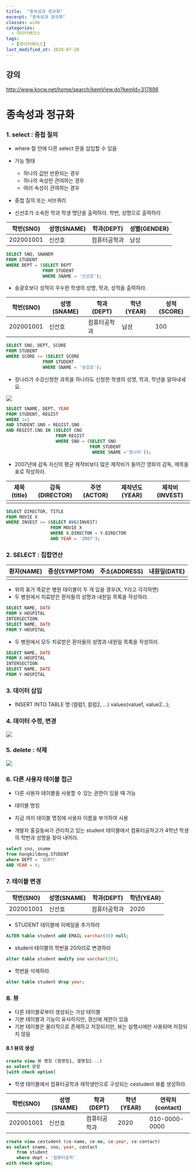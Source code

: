 ```yaml
---
title:  "종속성과 정규화"
excerpt: "종속성과 정규화"
classes: wide
categories:
  - 데이터베이스
tags:
  - [데이터베이스]
last_modified_at: 2020-07-20
---
```




## 강의

http://www.kocw.net/home/search/kemView.do?kemId=317898



# 종속성과 정규화



### 1. select : 중첩 질의

* where 절 안에 다른 select 문을 삽입할 수 있음
* 가능 형태
  * 하나의 값만 반환되는 경우
  * 하나의 속성만 관여하는 경우
  * 여러 속성이 관여하는 경우
* 중첩 질의 또는 서브쿼리

* 신선호가 소속한 학과 학생 명단을 출력하라. 학번, 성명으로 출력하라

| 학번(SNO) | 성명(SNAME) | 학과(DEPT)   | 성별(GENDER) |
| --------- | ----------- | ------------ | ------------ |
| 202001001 | 신선호      | 컴퓨터공학과 | 남성         |

```sql
SELECT SNO, SNANEM 
FROM STUDENT
WHERE DEPT = (SELECT DEPT
              FROM STUDENT
              WHERE SNAME = '신선호');
```

* 송광호보다 성적이 우수한 학생의 성명, 학과, 성적을 출력하라.

| 학번(SNO) | 성명(SNAME) | 학과(DEPT)   | 학년(YEAR) | 성적(SCORE) |
| --------- | ----------- | ------------ | ---------- | ----------- |
| 202001001 | 신선호      | 컴퓨터공학과 | 남성       | 100         |

```sql
SELECT SNO, DEPT, SCORE 
FROM STUDENT
WHERE SCORE >= (SELECT SCORE
              FROM STUDENT
              WHERE SNAME = '송강호');
```

* 장나라가 수강신청한 과목을 하나라도 신청한 학생의 성명, 학과, 학년을 알아내세요.

![]({{site.url}}/assets/images/db45.PNG)

```sql
SELECT SNAME, DEPT, YEAR
FROM STUDENT, REGIST
WHERE 1=1 
AND STUDENT.SNO = REGIST.SNO
AND REGIST.CNO IN (SELECT CNO 
                   FROM REGIST 
                   WHERE SNO = (SELECT SNO
                                FROM STUDENT
                                 WHERE SNAME ='장나라'));
```

* 2007년에 감독 자신의 평균 제작비보다 많은 제작비가 들어간 영화의 감독, 제목을 표로 작성하라.

| 제목(title) | 감독(DIRECTOR) | 주연(ACTOR) | 제작년도(YEAR) | 제작비(INVEST) |
| ----------- | -------------- | ----------- | -------------- | -------------- |
|             |                |             |                |                |

```sql
SELECT DIRECTOR, TITLE
FROM MOVIE X
WHERE INVEST >= (SELECT AVG(INVEST)
                 FROM MOVIE X
                 WHERE X.DIRECTOR = Y.DIRECTOR
                 AND YEAR = '2007');
```



### 2. SELECT : 집합연산

| 환자(NAME) | 증상(SYMPTOM) | 주소(ADDRESS) | 내원일(DATE) |
| ---------- | ------------- | ------------- | ------------ |
|            |               |               |              |

* 위의 표가 똑같은 병원 테이블이 두 개 있을 경우(X, Y라고 각각하면)
* 두 병원에서 치료받은 환자들의 성명과 내원일 목록을 작성하라.

```sql
SELECT NAME, DATE
FROM X-HOSPITAL
INTERSECTION
SELECT NAME, DATE
FROM Y-HOSPITAL
```

* 두 병원에서 모두 치료받은 환자들의 성명과 내원일 목록을 작성하라.

```sql
SELECT NAME, DATE
FROM X-HOSPITAL
INTERSECTION
SELECT NAME, DATE
FROM Y-HOSPITAL
```



### 3. 데이터 삽입

* INSERT INTO TABLE 명 (컬럼1, 컬럼2, ...) values(value1, value2...);

### 4. 데이터 수정, 변경

![]({{site.url}}/assets/images/db46.PNG)

### 5. delete : 삭제

![]({{site.url}}/assets/images/db47.PNG)



### 6. 다른 사용자 테이블 접근

* 다른 사용자 테이블을 사용할 수 있는 권한이 있을 때 가능
* 테이블 명칭
* 지금 까지 테이블 명칭에 사용자 이름을 부가하여 사용

* 개발자 홍길동씨가 관리하고 있는 student 테이블에서 컴퓨터공하고가 4학년 학생의 학번과 성명을 찾아 내어라.

```sql
select sno, sname
from hongkildong.STUDENT
where DEPT = '컴퓨터'
AND YEAR = 4;
```



### 7. 테이블 변경

| 학번(SNO) | 성명(SNAME) | 학과(DEPT)   | 학년(YEAR) |
| --------- | ----------- | ------------ | ---------- |
| 202001001 | 신선호      | 컴퓨터공학과 | 2020       |

* STUDENT 테이블에 이메일을 추가하라

```sql
ALTER table student add EMAIL varchar(30) null;
```

* student 테이블의 학번을 20자리로 변경하라

```sql
alter table student modify sno varchar(20);
```

* 학번을 삭제하라.

```sql
alter table student drop year;
```



### 8. 뷰

* 다른 테이블로부터 생성되는 가상 테이블
* 기본 테이블과 기능이 유사하지만, 갱신에 제한이 있음
* 기본 테이블은 물리적으로 존재하고 저장되지만, 뷰는 실행시에만 사용되며 저장되지 않음



#### 8.1 뷰의 생성

```sql
create view 뷰 명칭 (열명칭1, 열명칭2...)
as select 문장
[with check option]
```

* 학생 테이블에서  컴퓨터공학과 재학생만으로 구성되는 cestudent 뷰를 생성하라.

| 학번(SNO) | 성명(SNAME) | 학과(DEPT)   | 학년(YEAR) | 연락처(contact) |
| --------- | ----------- | ------------ | ---------- | --------------- |
| 202001001 | 신선호      | 컴퓨터공학과 | 2020       | 010-0000-0000   |

```sql
create view cestudent (ce-name, ce-no, ce-year, ce-contact)
as select sname, sno, year, contact
	from student
	where dept = '컴퓨터공학'
with check option;
```

